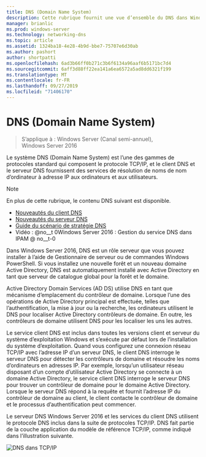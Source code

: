 ```yaml
---
title: DNS (Domain Name System)
description: Cette rubrique fournit une vue d’ensemble du DNS dans Windows Server 2016
manager: brianlic
ms.prod: windows-server
ms.technology: networking-dns
ms.topic: article
ms.assetid: 1324ba18-4e28-4b9d-bbe7-75707e6d30ab
ms.author: pashort
author: shortpatti
ms.openlocfilehash: 6ad3b66ff0b271c3b6f6134a96aaf6b5171bc7d4
ms.sourcegitcommit: 6aff3d88ff22ea141a6ea6572a5ad8dd6321f199
ms.translationtype: MT
ms.contentlocale: fr-FR
ms.lasthandoff: 09/27/2019
ms.locfileid: "71406170"
---
```

# <a name="domain-name-system-dns"></a>DNS (Domain Name System)

>S’applique à : Windows Server (Canal semi-annuel), Windows Server 2016

Le système DNS (Domain Name System) est l’une des gammes de protocoles standard qui composent le protocole TCP/IP, et le client DNS et le serveur DNS fournissent des services de résolution de noms de nom d’ordinateur à adresse IP aux ordinateurs et aux utilisateurs.  
  
> [!NOTE]  
> En plus de cette rubrique, le contenu DNS suivant est disponible.  
>   
> -   [Nouveautés du client DNS](What-s-New-in-DNS-Client.md)  
> -   [Nouveautés du serveur DNS](What-s-New-in-DNS-Server.md)  
> -   [Guide du scénario de stratégie DNS](deploy/DNS-Policy-Scenario-Guide.md)  
> -   Vidéo : @no__t 0Windows Server 2016 : Gestion du service DNS dans IPAM @ no__t-0  
  
Dans Windows Server 2016, DNS est un rôle serveur que vous pouvez installer à l’aide de Gestionnaire de serveur ou de commandes Windows PowerShell. Si vous installez une nouvelle forêt et un nouveau domaine Active Directory, DNS est automatiquement installé avec Active Directory en tant que serveur de catalogue global pour la forêt et le domaine.  
  
Active Directory Domain Services (AD DS) utilise DNS en tant que mécanisme d’emplacement du contrôleur de domaine. Lorsque l’une des opérations de Active Directory principal est effectuée, telles que l’authentification, la mise à jour ou la recherche, les ordinateurs utilisent le DNS pour localiser Active Directory contrôleurs de domaine. En outre, les contrôleurs de domaine utilisent DNS pour les localiser les uns les autres.  
  
Le service client DNS est inclus dans toutes les versions client et serveur du système d’exploitation Windows et s’exécute par défaut lors de l’installation du système d’exploitation. Quand vous configurez une connexion réseau TCP/IP avec l’adresse IP d’un serveur DNS, le client DNS interroge le serveur DNS pour détecter les contrôleurs de domaine et résoudre les noms d’ordinateurs en adresses IP. Par exemple, lorsqu’un utilisateur réseau disposant d’un compte d’utilisateur Active Directory se connecte à un domaine Active Directory, le service client DNS interroge le serveur DNS pour trouver un contrôleur de domaine pour le domaine Active Directory. Lorsque le serveur DNS répond à la requête et fournit l’adresse IP du contrôleur de domaine au client, le client contacte le contrôleur de domaine et le processus d’authentification peut commencer.  
  
Le serveur DNS Windows Server 2016 et les services du client DNS utilisent le protocole DNS inclus dans la suite de protocoles TCP/IP. DNS fait partie de la couche application du modèle de référence TCP/IP, comme indiqué dans l’illustration suivante.  
  
![DNS dans TCP/IP](../media/Domain-Name-System--DNS-/dns_in_tcpip.jpg)  
  

